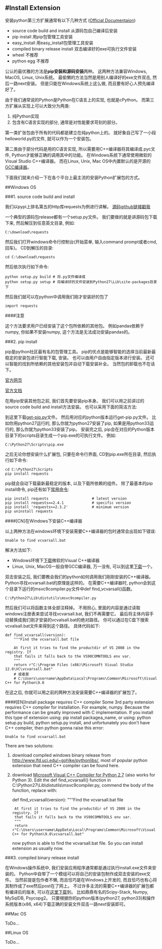 #Install Extension
------

安装python第三方扩展通常有以下几种方式 ([Official Documentaion](https://docs.python.org/2/install/))

- source code build and install 从源码包自己编译后安装
- pip install 用pip包管理工具安装
- easy\_install 用easy\_install包管理工具安装
- compiled binary release install 双击编译好的exe可执行文件安装
- wheel 不推荐
- python egg 不推荐

公认的最优雅的方法是**pip安装和源码安装**两种。 这两种方法兼容Windows, MacOS, Linux, Unix系统。 最偷懒的方法当然是用别人编译好的exe文件双击, 然后一路next安装。 但是只能在Windows系统上这么做, 而且要有好心人预先编译好了。

由于我们通常说的Python是Python在C语言上的实现, 也就是cPython。 而第三方扩展从实现上可以大致分为两类:

1. 纯Python实现
2. 包含有C语言实现的部分, 通常是对性能要求苛刻的部分。

第一类扩张包由于所有的代码都是建立在纯python上的。 就好象自己写了一小段helloworld.py的文件, 就可以作为一个安装包。

第二类由于部分代码是用的C语言实现, 所以需要用C++编译器将其编译成.pyc文件, Python才能够正确的调用其中的功能。 在Windows系统下通常使用微软的Visual Studio C++编译器。 而在Linux, Unix, Mac OS中内置默认的是开源的[GCC编译器](https://gcc.gnu.org/)。

下面我们就来介绍一下在各个平台上最主流的安装Python扩展包的方式。

##Windows OS

###1. source code build and install

我们以pypi上排名第五的http库requests为例进行讲解。 [源码github链接戳我](https://github.com/kennethreitz/requests)

一个典型的源码包release都有一个setup.py文件。 我们要做的就是讲源码包下载下来, 然后解压到任意英文目录, 例如:

	C:\download\requests

然后我们打开windows命令行控制台(开始菜单, 输入command prompt或者cmd, 回车)。 CD到解压的目录:

	cd C:\download\requests

然后依次执行如下命令:
	
	python setup.py build # 将.py文件编译成
	python setup.py setup # 将编译好的文件安装到Python27\Lib\site-packages目录下

然后我们就可以在python中调用我们刚才安装好的包了

	import requests

####注意

这个方法要求用户已经安装了这个包所依赖的其他包。 例如pandas依赖于numpy, 你如果不安装numpy, 这个方法是无法成功安装pandas的。


###2. pip install

pip是python社区最有名的包管理工具。 pip的优点是能够智能的选择当前最新最稳定的安装包进行智能下载, 安装。 也可以由用户自由指定版本进行安装。 还可以智能的找到所依赖的其他安装包并自动下载安装补全。 当然包的卸载也不在话下。

[官方网页](https://pypi.python.org/pypi/pip/)

[官方文档](https://pip.pypa.io/en/latest/quickstart.html)

在用pip安装其他包之前, 我们首先要安装pip本身。 我们可以用之前讲过的source code build and install方法安装。 也可以采用下面的简洁方法:

到这里下载[get-pip.py](https://bootstrap.pypa.io/get-pip.py)文件。
然后用对应的python版本运行get-pip.py文件。 比如你用python27运行的, 那么你就为python27安装了pip, 如果是用python33运行的, 那么你就为python33安装了pip。 安装完之后, pip会在对应的Python版本目录下的scripts目录生成一个pip.exe的可执行文件。 例如:

	C:\Python27\Scripts\pip.exe

之后无论你想安装什么扩展包, 只要在命令行界面, CD到pip.exe所在目录, 然后执行如下命令:

	cd C:\Python27\Scripts
	pip install requests

pip就会自动下载最新最稳定的版本, 以及下载所依赖的组件。
除了最基本的pip install命令, pip还有如下[常用命令](https://pip.pypa.io/en/latest/user_guide.html#installing-packages):
	
	pip install requests                    # latest version
	pip install requests==2.4.1             # specific version
	pip install 'requests>=2.3.2'           # minimum version
	pip uninstall requests

####[CN]在Windows下安装C++编译器

以上两种方法在windows环境下安装需要C++编译器的包时通常会出现如下错误:

	Unable to find vcvarsall.bat

解决方法如下:
	
- Windows环境下[下载](http://www.microsoft.com/en-us/download/confirmation.aspx?id=44266)微软的Visual C++编译器
- Linux, Unix, MacOS一般自带GCC编译器, 万一没有, 可以到这里[下载](https://gcc.gnu.org/)一个。

双击安装之后, 我们要教会我们的python如何调用我们刚刚安装的C++编译器。 Python寻找vcvarsall.bat的原理是这样的。 在需要C++编译器时, python会到这个目录下运行的msvc9compiler.py文件中def find_vcvarsall()函数。

	C:\Python27\Lib\distutils\msvc9compiler.py

然后我们可以将函数主体全部注释掉。 不用担心, 里面的内容是通过读取windows注册表来尝试寻找vcvarsall.bat, 我们不再需要它。 最后将主体内容手动替换成我们刚才安装的vcvalsall.bat的绝对路径。 你可以通过在C盘下搜索vcvalsall.bat文件来得到这个路径。 具体代码如下:

	def find_vcvarsall(version):
	    """Find the vcvarsall.bat file
	
	    At first it tries to find the productdir of VS 2008 in the registry. If
	    that fails it falls back to the VS90COMNTOOLS env var.
	    """
		return r"C:\Program Files (x86)\Microsoft Visual Studio 12.0\VC\vcvarsall.bat"
	    # 或者是
		# C:\Users\username\AppData\Local\Programs\Common\Microsoft\Visual C++ for Python\9.0

在这之后, 你就可以用之前的两种方法安装需要C++编译器的扩展包了。

####[EN]Install package requires C++ compiler
Some 3rd party extension requires C++ compiler for installation. For example, numpy. Because
the performance can be greatly improved with C implementation. If you install this type of extension
using: pip install packagea_name, or using: python setup.py build, python setup.py install, and
unfortunately you don't have C++ compiler, then python gonna raise this error:

    Unable to find vcvarsall.bat
    
There are two solutions:

1. download compiled windows binary release from http://www.lfd.uci.edu/~gohlke/pythonlibs/,
most of popular python extension that need C++ compiler can be found here.

2. download [Microsoft Visual C++ Compiler for Python 2.7](http://www.microsoft.com/en-us/download/details.aspx?id=44266) (also works for Python 3). Edit the def find_vcvarsall() function in C:\Python27\Lib\distutils\msvc9compiler.py, commend the body of the function, replace with:

	def find_vcvarsall(version):
	    """Find the vcvarsall.bat file
	
	    At first it tries to find the productdir of VS 2008 in the registry. If
	    that fails it falls back to the VS90COMNTOOLS env var.
	    """
		return r"C:\Users\username\AppData\Local\Programs\Common\Microsoft\Visual C++ for Python\9.0\vcvarsall.bat"

	now python is able to find the vcvarsall.bat file. So you can install extension as usually now.

###3. compiled binary release install

在Windows操作系统中, 我们安装应用程序通常都是通过执行install.exe文件来安装的。 Python中自带了一个模组可以将自己的安装包制作成双击安装的exe文件。 当然前提是包作者不懒, 而且恰巧是在Windows上开发的, 而且恰巧也有心将其制作成了exe然后post在了网上。 不过许多主流的需要C++编译器的扩展包都有编译后的版本, 可以在[这里下载](http://www.lfd.uci.edu/~gohlke/pythonlibs/)到。 比如鼎鼎有名的Scipy-Stack, Numpy, MySqlDB, Psycopg2。 只要根据你的python版本(python27, python33)和操作系统版本(x86, x64)下载正确的安装文件双击一路next安装即可。

##Mac OS

ToDo...

##Linux OS

ToDo...